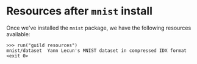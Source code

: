 # Resources after `mnist` install

Once we've installed the `mnist` package, we have the following
resources available:

    >>> run("guild resources")
    mnist/dataset  Yann Lecun's MNIST dataset in compressed IDX format
    <exit 0>
